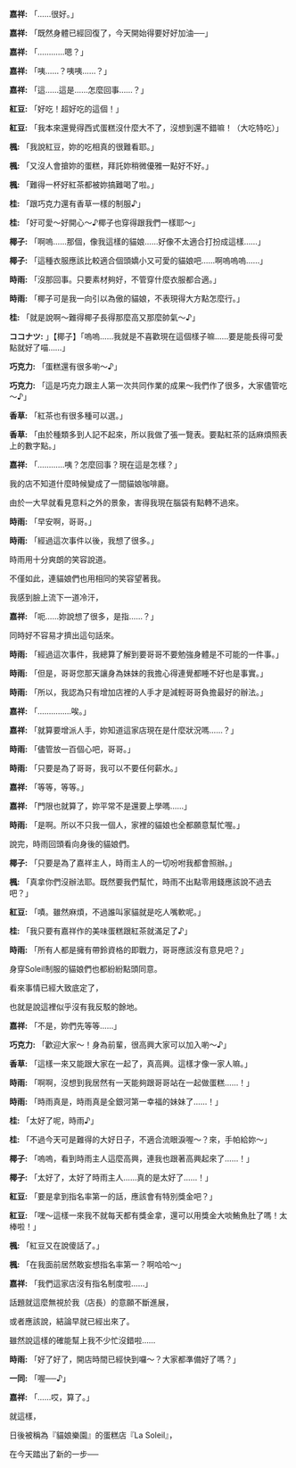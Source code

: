 **嘉祥:** 「……很好。」

**嘉祥:** 「既然身體已經回復了，今天開始得要好好加油──」

**嘉祥:** 「…………嗯？」

**嘉祥:** 「咦……？咦咦……？」

**嘉祥:** 「這……這是……怎麼回事……？」

**紅豆:** 「好吃！超好吃的這個！」

**紅豆:** 「我本來還覺得西式蛋糕沒什麼大不了，沒想到還不錯嘛！（大吃特吃）」

**楓:** 「我說紅豆，妳的吃相真的很難看耶。」

**楓:** 「又沒人會搶妳的蛋糕，拜託妳稍微優雅一點好不好。」

**楓:** 「難得一杯好紅茶都被妳搞難喝了啦。」

**桂:** 「跟巧克力還有香草一樣的制服♪」

**桂:** 「好可愛～好開心～♪椰子也穿得跟我們一樣耶～」

**椰子:** 「啊嗚……那個，像我這樣的貓娘……好像不太適合打扮成這樣……」

**椰子:** 「這種衣服應該比較適合個頭嬌小又可愛的貓娘吧……啊嗚嗚嗚……」

**時雨:** 「沒那回事。只要素材夠好，不管穿什麼衣服都合適。」

**時雨:** 「椰子可是我一向引以為傲的貓娘，不表現得大方點怎麼行。」

**桂:** 「就是說啊～難得椰子長得那麼高又那麼帥氣～♪」

**ココナツ:** 」【椰子】「嗚嗚……我就是不喜歡現在這個樣子嘛……要是能長得可愛點就好了喵……」

**巧克力:** 「蛋糕還有很多喲～♪」

**巧克力:** 「這是巧克力跟主人第一次共同作業的成果～我們作了很多，大家儘管吃～♪」

**香草:** 「紅茶也有很多種可以選。」

**香草:** 「由於種類多到人記不起來，所以我做了張一覽表。要點紅茶的話麻煩照表上的數字點。」

**嘉祥:** 「…………咦？怎麼回事？現在這是怎樣？」

我的店不知道什麼時候變成了一間貓娘咖啡廳。

由於一大早就看見意料之外的景象，害得我現在腦袋有點轉不過來。

**時雨:** 「早安啊，哥哥。」

**時雨:** 「經過這次事件以後，我想了很多。」

時雨用十分爽朗的笑容說道。

不僅如此，連貓娘們也用相同的笑容望著我。

我感到臉上流下一道冷汗，

**嘉祥:** 「呃……妳說想了很多，是指……？」

同時好不容易才擠出這句話來。

**時雨:** 「經過這次事件，我總算了解到要哥哥不要勉強身體是不可能的一件事。」

**時雨:** 「但是，哥哥您那天讓身為妹妹的我擔心得連覺都睡不好也是事實。」

**時雨:** 「所以，我認為只有增加店裡的人手才是減輕哥哥負擔最好的辦法。」

**嘉祥:** 「……………唉。」

**嘉祥:** 「就算要增派人手，妳知道這家店現在是什麼狀況嗎……？」

**時雨:** 「儘管放一百個心吧，哥哥。」

**時雨:** 「只要是為了哥哥，我可以不要任何薪水。」

**嘉祥:** 「等等，等等。」

**嘉祥:** 「門限也就算了，妳平常不是還要上學嗎……」

**時雨:** 「是啊。所以不只我一個人，家裡的貓娘也全都願意幫忙喔。」

說完，時雨回頭看向身後的貓娘們。

**椰子:** 「只要是為了嘉祥主人，時雨主人的一切吩咐我都會照辦。」

**楓:** 「真拿你們沒辦法耶。既然要我們幫忙，時雨不出點零用錢應該說不過去吧？」

**紅豆:** 「嘖。雖然麻煩，不過誰叫家貓就是吃人嘴軟呢。」

**桂:** 「我只要有嘉祥作的美味蛋糕跟紅茶就滿足了♪」

**時雨:** 「所有人都是擁有帶鈴資格的即戰力，哥哥應該沒有意見吧？」

身穿Soleil制服的貓娘們也都紛紛點頭同意。

看來事情已經大致底定了，

也就是說這裡似乎沒有我反駁的餘地。

**嘉祥:** 「不是，妳們先等等……」

**巧克力:** 「歡迎大家～！身為前輩，很高興大家可以加入喲～♪」

**香草:** 「這樣一來又能跟大家在一起了，真高興。這樣才像一家人嘛。」

**時雨:** 「啊啊，沒想到我居然有一天能夠跟哥哥站在一起做蛋糕……！」

**時雨:** 「時雨真是，時雨真是全銀河第一幸福的妹妹了……！」

**桂:** 「太好了呢，時雨♪」

**桂:** 「不過今天可是難得的大好日子，不適合流眼淚喔～？來，手帕給妳～」

**椰子:** 「嗚嗚，看到時雨主人這麼高興，連我也跟著高興起來了……！」

**椰子:** 「太好了，太好了時雨主人……真的是太好了……！」

**紅豆:** 「要是拿到指名率第一的話，應該會有特別獎金吧？」

**紅豆:** 「嘿～這樣一來我不就每天都有獎金拿，還可以用獎金大啖鮪魚肚了嗎！太棒啦！」

**楓:** 「紅豆又在說傻話了。」

**楓:** 「在我面前居然敢妄想指名率第一？啊哈哈～」

**嘉祥:** 「我們這家店沒有指名制度啦……」

話題就這麼無視於我（店長）的意願不斷進展，

或者應該說，結論早就已經出來了。

雖然說這樣的確能幫上我不少忙沒錯啦……

**時雨:** 「好了好了，開店時間已經快到囉～？大家都準備好了嗎？」

**一同:** 「喔──♪」

**嘉祥:** 「……哎，算了。」

就這樣，

日後被稱為『貓娘樂園』的蛋糕店『La Soleil』，

在今天踏出了新的一步──

